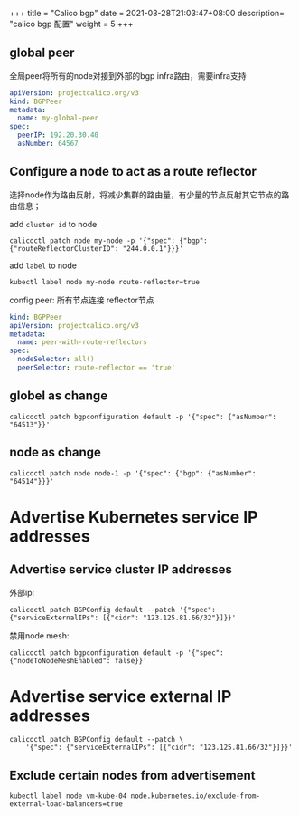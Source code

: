 +++
title = "Calico bgp"
date =  2021-03-28T21:03:47+08:00
description= "calico bgp 配置"
weight = 5
+++

## global peer

全局peer将所有的node对接到外部的bgp infra路由，需要infra支持

```yaml
apiVersion: projectcalico.org/v3
kind: BGPPeer
metadata:
  name: my-global-peer
spec:
  peerIP: 192.20.30.40
  asNumber: 64567
```

## Configure a node to act as a route reflector

选择node作为路由反射，将减少集群的路由量，有少量的节点反射其它节点的路由信息；

add `cluster id` to node
```shell
calicoctl patch node my-node -p '{"spec": {"bgp": {"routeReflectorClusterID": "244.0.0.1"}}}'
```

add `label` to node

```shell
kubectl label node my-node route-reflector=true
```

config peer:
所有节点连接 reflector节点

```yaml
kind: BGPPeer
apiVersion: projectcalico.org/v3
metadata:
  name: peer-with-route-reflectors
spec:
  nodeSelector: all()
  peerSelector: route-reflector == 'true'
```

## globel as change

```shell
calicoctl patch bgpconfiguration default -p '{"spec": {"asNumber": "64513"}}'
```

## node as change

```shell
calicoctl patch node node-1 -p '{"spec": {"bgp": {"asNumber": "64514"}}}'
```

# Advertise Kubernetes service IP addresses

## Advertise service cluster IP addresses

外部ip:
```shell
calicoctl patch BGPConfig default --patch '{"spec": {"serviceExternalIPs": [{"cidr": "123.125.81.66/32"}]}}'
```

禁用node mesh:
```shell
calicoctl patch bgpconfiguration default -p '{"spec": {"nodeToNodeMeshEnabled": false}}'
```

# Advertise service external IP addresses

```shell
calicoctl patch BGPConfig default --patch \
    '{"spec": {"serviceExternalIPs": [{"cidr": "123.125.81.66/32"}]}}'
```

## Exclude certain nodes from advertisement

```shell
kubectl label node vm-kube-04 node.kubernetes.io/exclude-from-external-load-balancers=true
```